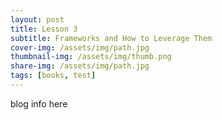 ```yaml
---
layout: post
title: Lesson 3 
subtitle: Frameworks and How to Leverage Them
cover-img: /assets/img/path.jpg
thumbnail-img: /assets/img/thumb.png
share-img: /assets/img/path.jpg
tags: [books, test]
---
```



blog info here
